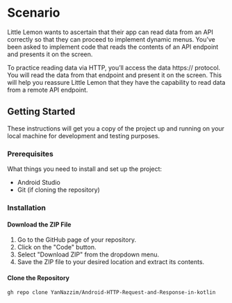 # Scenario
Little Lemon wants to ascertain that their app can read data from an API correctly so that they can proceed to implement dynamic menus. You’ve been asked to implement code that reads the contents of an API endpoint and presents it on the screen.

To practice reading data via HTTP, you’ll access the data https:// protocol. You will read the data from that endpoint and present it on the screen. This will help you reassure Little Lemon that they have the capability to read data from a remote API endpoint.
## Getting Started

These instructions will get you a copy of the project up and running on your local machine for development and testing purposes.

### Prerequisites

What things you need to install and set up the project:

- Android Studio
- Git (if cloning the repository)

### Installation

#### Download the ZIP File
1. Go to the GitHub page of your repository.
2. Click on the "Code" button.
3. Select "Download ZIP" from the dropdown menu.
4. Save the ZIP file to your desired location and extract its contents.

#### Clone the Repository

```bash
gh repo clone YanNazzim/Android-HTTP-Request-and-Response-in-kotlin
